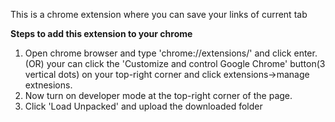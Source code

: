 This is a chrome extension where you can save your links of current tab

****Steps to add this extension to your chrome****
1. Open chrome browser and type 'chrome://extensions/' and click enter.
       (OR)
   your can click the 'Customize and control Google Chrome' button(3 vertical dots) on your top-right corner and click extensions->manage extnesions.
2. Now turn on developer mode at the top-right corner of the page.
3. Click 'Load Unpacked' and upload the downloaded folder
